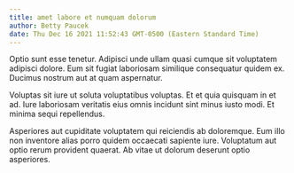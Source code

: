```yaml
---
title: amet labore et numquam dolorum
author: Betty Paucek
date: Thu Dec 16 2021 11:52:43 GMT-0500 (Eastern Standard Time)
---
```

Optio sunt esse tenetur. Adipisci unde ullam quasi cumque sit voluptatem adipisci dolore. Eum sit fugiat laboriosam similique consequatur quidem ex. Ducimus nostrum aut at quam aspernatur.

 Voluptas sit iure ut soluta voluptatibus voluptas. Et et quia quisquam in et ad. Iure laboriosam veritatis eius omnis incidunt sint minus iusto modi. Et minima sequi repellendus.

 Asperiores aut cupiditate voluptatem qui reiciendis ab doloremque. Eum illo non inventore alias porro quidem occaecati sapiente iure. Voluptatum aut optio rerum provident quaerat. Ab vitae ut dolorum deserunt optio asperiores.